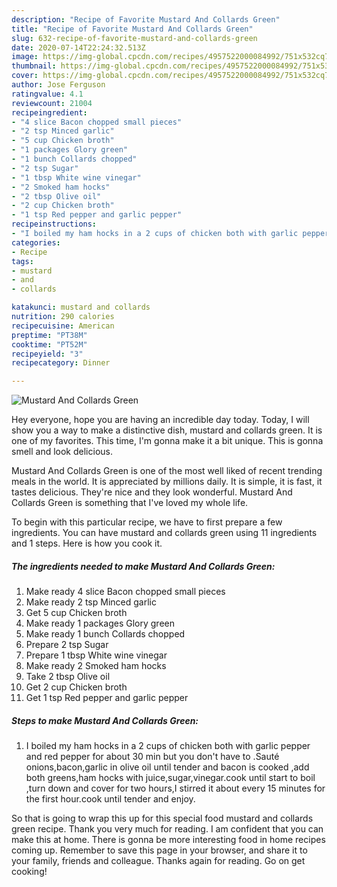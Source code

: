 ```yaml
---
description: "Recipe of Favorite Mustard And Collards Green"
title: "Recipe of Favorite Mustard And Collards Green"
slug: 632-recipe-of-favorite-mustard-and-collards-green
date: 2020-07-14T22:24:32.513Z
image: https://img-global.cpcdn.com/recipes/4957522000084992/751x532cq70/mustard-and-collards-green-recipe-main-photo.jpg
thumbnail: https://img-global.cpcdn.com/recipes/4957522000084992/751x532cq70/mustard-and-collards-green-recipe-main-photo.jpg
cover: https://img-global.cpcdn.com/recipes/4957522000084992/751x532cq70/mustard-and-collards-green-recipe-main-photo.jpg
author: Jose Ferguson
ratingvalue: 4.1
reviewcount: 21004
recipeingredient:
- "4 slice Bacon chopped small pieces"
- "2 tsp Minced garlic"
- "5 cup Chicken broth"
- "1 packages Glory green"
- "1 bunch Collards chopped"
- "2 tsp Sugar"
- "1 tbsp White wine vinegar"
- "2 Smoked ham hocks"
- "2 tbsp Olive oil"
- "2 cup Chicken broth"
- "1 tsp Red pepper and garlic pepper"
recipeinstructions:
- "I boiled my ham hocks in a 2 cups of chicken both with garlic pepper and red pepper for about 30 min but you don&#39;t have to .Sauté onions,bacon,garlic in olive oil until tender and bacon is cooked ,add both greens,ham hocks with juice,sugar,vinegar.cook until start to boil ,turn down and cover for two hours,I stirred it about every 15 minutes for the first hour.cook until tender and enjoy."
categories:
- Recipe
tags:
- mustard
- and
- collards

katakunci: mustard and collards 
nutrition: 290 calories
recipecuisine: American
preptime: "PT38M"
cooktime: "PT52M"
recipeyield: "3"
recipecategory: Dinner

---
```



![Mustard And Collards Green](https://img-global.cpcdn.com/recipes/4957522000084992/751x532cq70/mustard-and-collards-green-recipe-main-photo.jpg)

Hey everyone, hope you are having an incredible day today. Today, I will show you a way to make a distinctive dish, mustard and collards green. It is one of my favorites. This time, I'm gonna make it a bit unique. This is gonna smell and look delicious.



Mustard And Collards Green is one of the most well liked of recent trending meals in the world. It is appreciated by millions daily. It is simple, it is fast, it tastes delicious. They're nice and they look wonderful. Mustard And Collards Green is something that I've loved my whole life.


To begin with this particular recipe, we have to first prepare a few ingredients. You can have mustard and collards green using 11 ingredients and 1 steps. Here is how you cook it.

<!--inarticleads1-->

##### The ingredients needed to make Mustard And Collards Green:

1. Make ready 4 slice Bacon chopped small pieces
1. Make ready 2 tsp Minced garlic
1. Get 5 cup Chicken broth
1. Make ready 1 packages Glory green
1. Make ready 1 bunch Collards chopped
1. Prepare 2 tsp Sugar
1. Prepare 1 tbsp White wine vinegar
1. Make ready 2 Smoked ham hocks
1. Take 2 tbsp Olive oil
1. Get 2 cup Chicken broth
1. Get 1 tsp Red pepper and garlic pepper




<!--inarticleads2-->

##### Steps to make Mustard And Collards Green:

1. I boiled my ham hocks in a 2 cups of chicken both with garlic pepper and red pepper for about 30 min but you don&#39;t have to .Sauté onions,bacon,garlic in olive oil until tender and bacon is cooked ,add both greens,ham hocks with juice,sugar,vinegar.cook until start to boil ,turn down and cover for two hours,I stirred it about every 15 minutes for the first hour.cook until tender and enjoy.




So that is going to wrap this up for this special food mustard and collards green recipe. Thank you very much for reading. I am confident that you can make this at home. There is gonna be more interesting food in home recipes coming up. Remember to save this page in your browser, and share it to your family, friends and colleague. Thanks again for reading. Go on get cooking!
